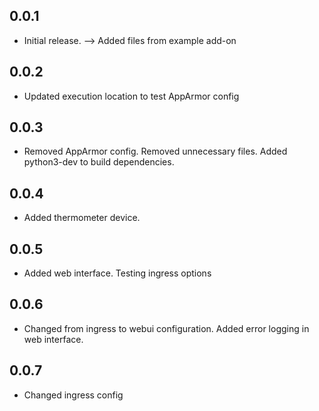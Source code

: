 <!-- https://developers.home-assistant.io/docs/add-ons/presentation#keeping-a-changelog -->

## 0.0.1

- Initial release. --> Added files from example add-on

## 0.0.2

- Updated execution location to test AppArmor config

## 0.0.3

- Removed AppArmor config. Removed unnecessary files. Added python3-dev to build dependencies.

## 0.0.4

- Added thermometer device.

## 0.0.5

- Added web interface. Testing ingress options

## 0.0.6

- Changed from ingress to webui configuration. Added error logging in web interface.

## 0.0.7

- Changed ingress config